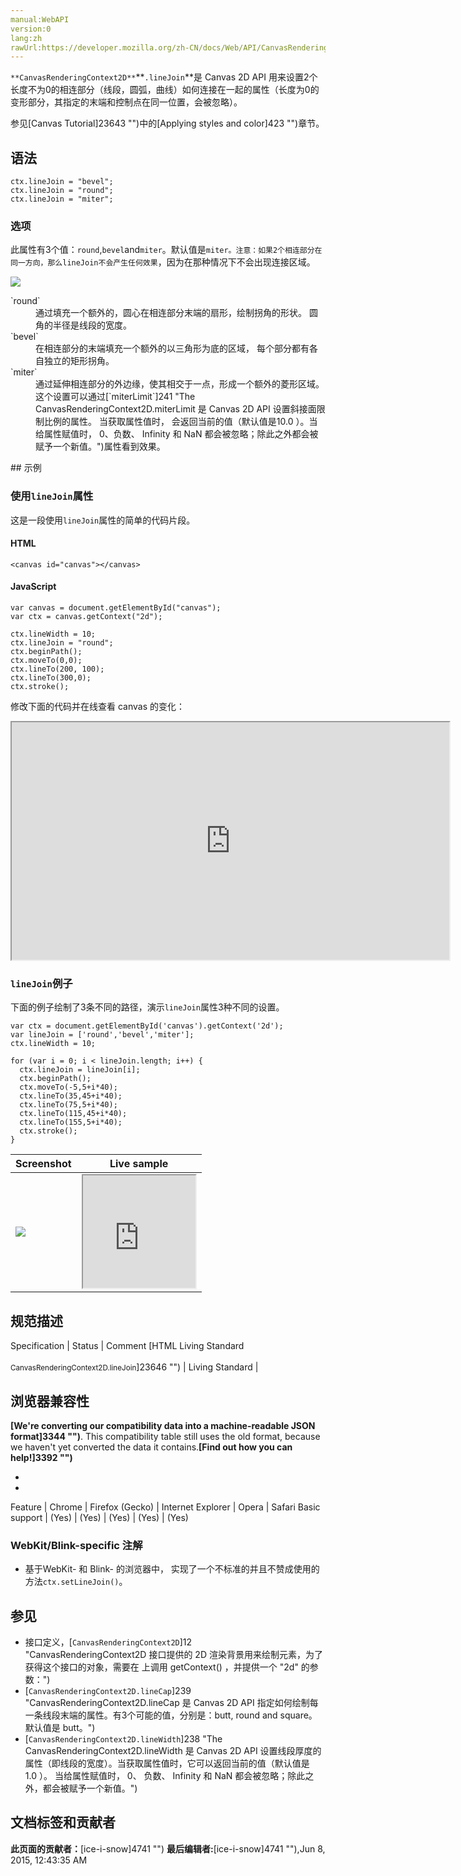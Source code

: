 ```yaml
---
manual:WebAPI
version:0
lang:zh
rawUrl:https://developer.mozilla.org/zh-CN/docs/Web/API/CanvasRenderingContext2D/lineJoin
---
```






`**CanvasRenderingContext2D**`**`.lineJoin`**是 Canvas 2D API 用来设置2个长度不为0的相连部分（线段，圆弧，曲线）如何连接在一起的属性（长度为0的变形部分，其指定的末端和控制点在同一位置，会被忽略）。



参见[Canvas Tutorial]23643 "")中的[Applying styles and color]423 "")章节。


## 语法<a name="语法"></a>

```
ctx.lineJoin = "bevel";
ctx.lineJoin = "round";
ctx.lineJoin = "miter";
```

### 选项<a name="选项"></a>


此属性有3个值：`round`,`bevel`and`miter`。默认值是`miter。注意：如果2个相连部分在同一方向，那么lineJoin不会产生任何效果`，因为在那种情况下不会出现连接区域。



![](%225.png "")

<dl><dt id=''>`round`</dt><dd>通过填充一个额外的，圆心在相连部分末端的扇形，绘制拐角的形状。 圆角的半径是线段的宽度。</dd><dt id=''>`bevel`</dt><dd>在相连部分的末端填充一个额外的以三角形为底的区域， 每个部分都有各自独立的矩形拐角。</dd><dt id=''>`miter`</dt><dd>通过延伸相连部分的外边缘，使其相交于一点，形成一个额外的菱形区域。这个设置可以通过[`miterLimit`]241 "The CanvasRenderingContext2D.miterLimit 是 Canvas 2D API 设置斜接面限制比例的属性。 当获取属性值时， 会返回当前的值（默认值是10.0 ）。当给属性赋值时， 0、负数、 Infinity 和 NaN 都会被忽略；除此之外都会被赋予一个新值。")属性看到效果。</dd></dl>
## 示例<a name="示例"></a>

### 使用`lineJoin`属性<a name="Using_the_lineCap_property"></a>


这是一段使用`lineJoin`属性的简单的代码片段。


#### HTML<a name="HTML"></a>

```
<canvas id="canvas"></canvas>
```

#### JavaScript<a name="JavaScript"></a>

```
var canvas = document.getElementById("canvas");
var ctx = canvas.getContext("2d");

ctx.lineWidth = 10;
ctx.lineJoin = "round";
ctx.beginPath();
ctx.moveTo(0,0);
ctx.lineTo(200, 100);
ctx.lineTo(300,0);
ctx.stroke(); 

```


修改下面的代码并在线查看 canvas 的变化：



<iframe src='https://mdn.mozillademos.org/zh-CN/docs/Web/API/CanvasRenderingContext2D/lineJoin$samples/Playable_code?revision=813501' width='700' height='380'></iframe>



### `lineJoin`例子<a name="A_lineJoin_example"></a>


下面的例子绘制了3条不同的路径，演示`lineJoin`属性3种不同的设置。


```
var ctx = document.getElementById('canvas').getContext('2d');
var lineJoin = ['round','bevel','miter'];
ctx.lineWidth = 10;

for (var i = 0; i < lineJoin.length; i++) {
  ctx.lineJoin = lineJoin[i];
  ctx.beginPath();
  ctx.moveTo(-5,5+i*40);
  ctx.lineTo(35,45+i*40);
  ctx.lineTo(75,5+i*40);
  ctx.lineTo(115,45+i*40);
  ctx.lineTo(155,5+i*40);
  ctx.stroke();
}
```
Screenshot | Live sample 
 ---  |  ---  | 
![](%225.png "") | <iframe src='https://mdn.mozillademos.org/zh-CN/docs/Web/API/CanvasRenderingContext2D/lineJoin$samples/A_lineJoin_example?revision=813501' width='180' height='180'></iframe> 



## 规范描述<a name="规范描述"></a>
Specification | Status | Comment 
[HTML Living Standard<br></br><small>CanvasRenderingContext2D.lineJoin</small>]23646 "") | Living Standard |  


## 浏览器兼容性<a name="浏览器兼容性"></a>


**[We&#39;re converting our compatibility data into a machine-readable JSON format]3344 "")**. This compatibility table still uses the old format, because we haven&#39;t yet converted the data it contains.**[Find out how you can help!]3392 "")**


* 
* 
Feature | Chrome | Firefox (Gecko) | Internet Explorer | Opera | Safari 
Basic support | (Yes) | (Yes) | (Yes) | (Yes) | (Yes) 




### WebKit/Blink-specific 注解<a name="WebKitBlink-specific_注解"></a>

* 基于WebKit- 和 Blink- 的浏览器中， 实现了一个不标准的并且不赞成使用的方法`ctx.setLineJoin()`。

## 参见<a name="参见"></a>

* 接口定义，[`CanvasRenderingContext2D`]12 "CanvasRenderingContext2D 接口提供的 2D 渲染背景用来绘制<canvas>元素，为了获得这个接口的对象，需要在 <canvas> 上调用 getContext() ，并提供一个 "2d" 的参数：")
* [`CanvasRenderingContext2D.lineCap`]239 "CanvasRenderingContext2D.lineCap 是 Canvas 2D API 指定如何绘制每一条线段末端的属性。有3个可能的值，分别是：butt, round and square。默认值是 butt。")
* [`CanvasRenderingContext2D.lineWidth`]238 "The CanvasRenderingContext2D.lineWidth 是 Canvas 2D API 设置线段厚度的属性（即线段的宽度）。当获取属性值时，它可以返回当前的值（默认值是1.0 ）。 当给属性赋值时， 0、 负数、 Infinity 和 NaN 都会被忽略；除此之外，都会被赋予一个新值。")



## 文档标签和贡献者
**此页面的贡献者：**[ice-i-snow]4741 "")
**最后编辑者:**[ice-i-snow]4741 ""),<time>Jun 8, 2015, 12:43:35 AM</time>



